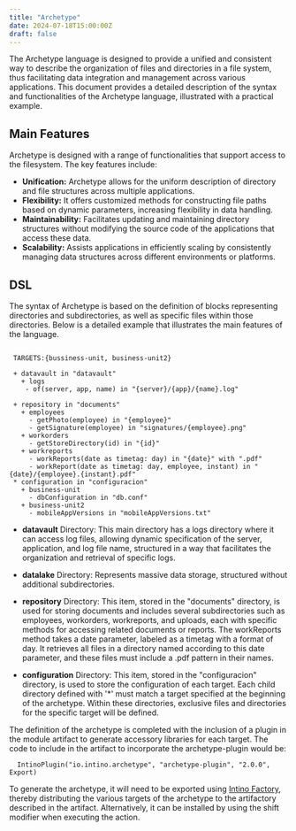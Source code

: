 ```yaml
---
title: "Archetype"
date: 2024-07-18T15:00:00Z
draft: false
---
```

The Archetype language is designed to provide a unified and consistent way to describe the organization of files and directories in a file system, thus facilitating data integration and management across various applications. This document provides a detailed description of the syntax and functionalities of the Archetype language, illustrated with a practical example.

## Main Features

Archetype is designed with a range of functionalities that support access to the filesystem. The key features include:

* **Unification:** Archetype allows for the uniform description of directory and file structures across multiple applications.
* **Flexibility:** It offers customized methods for constructing file paths based on dynamic parameters, increasing flexibility in data handling.
* **Maintainability:** Facilitates updating and maintaining directory structures without modifying the source code of the applications that access these data.
* **Scalability:** Assists applications in efficiently scaling by consistently managing data structures across different environments or platforms.

## DSL

The syntax of Archetype is based on the definition of blocks representing directories and subdirectories, as well as specific files within those directories. Below is a detailed example that illustrates the main features of the language.
```

 TARGETS:{bussiness-unit, business-unit2}
 
 + datavault in "datavault"
   + logs
    - of(server, app, name) in "{server}/{app}/{name}.log"
 
 + repository in "documents"
   + employees
     - getPhoto(employee) in "{employee}"
     - getSignature(employee) in "signatures/{employee}.png"
   + workorders
     - getStoreDirectory(id) in "{id}"
   + workreports
     - workReports(date as timetag: day) in "{date}" with ".pdf"
     - workReport(date as timetag: day, employee, instant) in "{date}/{employee}.{instant}.pdf"
 * configuration in "configuracion"
   + business-unit
     - dbConfiguration in "db.conf"
   + business-unit2
     - mobileAppVersions in "mobileAppVersions.txt"
``` 

* **datavault** Directory: This main directory has a logs directory where it can access log files, allowing dynamic specification of the server, application, and log file name, structured in a way that facilitates the organization and retrieval of specific logs.

* **datalake** Directory: Represents massive data storage, structured without additional subdirectories.

* **repository** Directory: This item, stored in the "documents" directory, is used for storing documents and includes several subdirectories such as employees, workorders, workreports, and uploads, each with specific methods for accessing related documents or reports. The workReports method takes a date parameter, labeled as a timetag with a format of day. It retrieves all files in a directory named according to this date parameter, and these files must include a .pdf pattern in their names.

* **configuration** Directory: This item, stored in the "configuracion" directory, is used to store the configuration of each target. Each child directory defined with '\*' must match a target specified at the beginning of the archetype. Within these directories, exclusive files and directories for the specific target will be defined.

The definition of the archetype is completed with the inclusion of a plugin in the module artifact to generate accessory libraries for each target. The code to include in the artifact to incorporate the archetype-plugin would be:

```
  IntinoPlugin("io.intino.archetype", "archetype-plugin", "2.0.0", Export)
```

To generate the archetype, it will need to be exported using [Intino Factory](../../../tools/plugin#legio), thereby distributing the various targets of the archetype to the artifactory described in the artifact. Alternatively, it can be installed by using the shift modifier when executing the action.